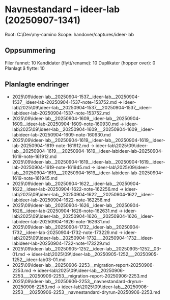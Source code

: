 # Navnestandard – ideer-lab (20250907-1341)

Root: C:\Dev\my-camino
Scope: handover/captures/ideer-lab

## Oppsummering
Filer funnet:               10
Kandidater (flytt/rename):  10
Duplikater (hopper over):   0
Planlagt å flytte:          10

## Planlagte endringer
- 2025\09\ideer-lab__20250904-1537__ideer-lab__20250904-1537__ideer-lab-20250904-1537-note-153752.md  ->  ideer-lab\2025\09\ideer-lab__20250904-1537___20250904-1537__ideer-labideer-lab-20250904-1537-note-153752.md
- 2025\09\ideer-lab__20250904-1609__ideer-lab__20250904-1609__ideer-lab-20250904-1609-note-160930.md  ->  ideer-lab\2025\09\ideer-lab__20250904-1609___20250904-1609__ideer-labideer-lab-20250904-1609-note-160930.md
- 2025\09\ideer-lab__20250904-1619__ideer-lab__20250904-1619__ideer-lab-20250904-1619-note-161912.md  ->  ideer-lab\2025\09\ideer-lab__20250904-1619___20250904-1619__ideer-labideer-lab-20250904-1619-note-161912.md
- 2025\09\ideer-lab__20250904-1619__ideer-lab__20250904-1619__ideer-lab-20250904-1619-note-161945.md  ->  ideer-lab\2025\09\ideer-lab__20250904-1619___20250904-1619__ideer-labideer-lab-20250904-1619-note-161945.md
- 2025\09\ideer-lab__20250904-1622__ideer-lab__20250904-1622__ideer-lab-20250904-1622-note-162256.md  ->  ideer-lab\2025\09\ideer-lab__20250904-1622___20250904-1622__ideer-labideer-lab-20250904-1622-note-162256.md
- 2025\09\ideer-lab__20250904-1626__ideer-lab__20250904-1626__ideer-lab-20250904-1626-note-162631.md  ->  ideer-lab\2025\09\ideer-lab__20250904-1626___20250904-1626__ideer-labideer-lab-20250904-1626-note-162631.md
- 2025\09\ideer-lab__20250904-1732__ideer-lab__20250904-1732__ideer-lab-20250904-1732-note-173229.md  ->  ideer-lab\2025\09\ideer-lab__20250904-1732___20250904-1732__ideer-labideer-lab-20250904-1732-note-173229.md
- 2025\09\ideer-lab__20250905-1252__ideer-lab__20250905-1252__03-01.md  ->  ideer-lab\2025\09\ideer-lab__20250905-1252___20250905-1252__ideer-lab03-01.md
- 2025\09\ideer-lab__20250906-2253__migration-report-20250906-2253.md  ->  ideer-lab\2025\09\ideer-lab__20250906-2253___20250906-2253__migration-report-20250906-2253.md
- 2025\09\ideer-lab__20250906-2253__navnestandard-dryrun-20250906-2253.md  ->  ideer-lab\2025\09\ideer-lab__20250906-2253___20250906-2253__navnestandard-dryrun-20250906-2253.md
